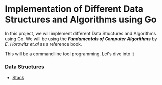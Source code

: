 # Implementation of Different Data Structures and Algorithms using Go

In this project, we will implement different Data Structures and Algorithms using Go. We will be using the ***Fundamentals of Computer Algorithms***  by *E. Horowitz et.al* as a reference book.

This will be a command line tool programming. Let's dive into it

### Data Structures

- [Stack](/Stack/stack.md)

